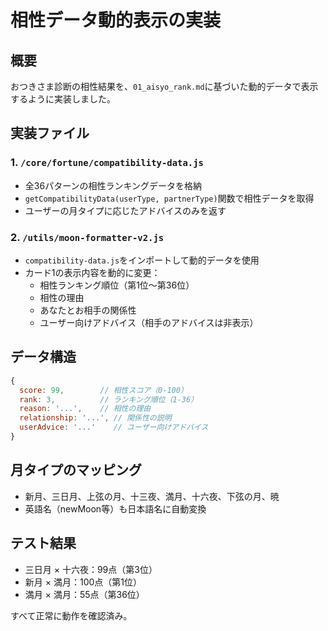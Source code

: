 # 相性データ動的表示の実装

## 概要
おつきさま診断の相性結果を、`01_aisyo_rank.md`に基づいた動的データで表示するように実装しました。

## 実装ファイル

### 1. `/core/fortune/compatibility-data.js`
- 全36パターンの相性ランキングデータを格納
- `getCompatibilityData(userType, partnerType)`関数で相性データを取得
- ユーザーの月タイプに応じたアドバイスのみを返す

### 2. `/utils/moon-formatter-v2.js`
- `compatibility-data.js`をインポートして動的データを使用
- カード1の表示内容を動的に変更：
  - 相性ランキング順位（第1位〜第36位）
  - 相性の理由
  - あなたとお相手の関係性
  - ユーザー向けアドバイス（相手のアドバイスは非表示）

## データ構造

```javascript
{
  score: 99,        // 相性スコア（0-100）
  rank: 3,          // ランキング順位（1-36）
  reason: '...',    // 相性の理由
  relationship: '...', // 関係性の説明
  userAdvice: '...'    // ユーザー向けアドバイス
}
```

## 月タイプのマッピング
- 新月、三日月、上弦の月、十三夜、満月、十六夜、下弦の月、暁
- 英語名（newMoon等）も日本語名に自動変換

## テスト結果
- 三日月 × 十六夜：99点（第3位）
- 新月 × 満月：100点（第1位）
- 満月 × 満月：55点（第36位）

すべて正常に動作を確認済み。
